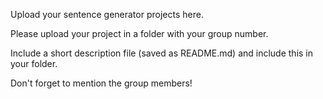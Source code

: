 Upload your sentence generator projects here.

Please upload your project in a folder with your group number. 

Include a short description file (saved as README.md) and include this in your folder. 


Don't forget to mention the group members!
